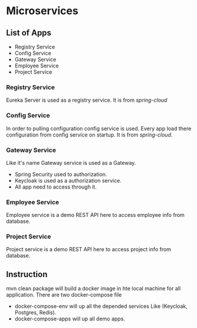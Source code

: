 # Microservices

## List of Apps
- Registry Service
- Config Service
- Gateway Service
- Employee Service
- Project Service

### Registry Service
Eureka Server is used as a registry service. It is from *spring-cloud*

### Config Service
In order to pulling configuration config service is used. Every app load there configuration from config service on startup. It is from *spring-cloud*.

### Gateway Service
Like it's name Gateway service is used as a Gateway.
  - Spring Security used to authorization.
  - Keycloak is used as a authorization service.
  - All app need to access through it.

### Employee Service
Employee service is a demo REST API here to access employee info from database. 

### Project Service
Project service is a demo REST API here to access project info from database.

## Instruction
mvn clean package will build a docker image in hte local machine for all application.
There are two docker-compose file
  - docker-compose-env will up all the depended services Like (Keycloak, Postgres, Redis).
  - docker-compose-apps will up all demo apps.
